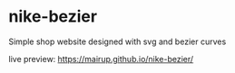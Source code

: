 # nike-bezier
 Simple shop website designed with svg and bezier curves
 
 live preview: 
<a href="https://mairup.github.io/nike-bezier/">https://mairup.github.io/nike-bezier/</a>
